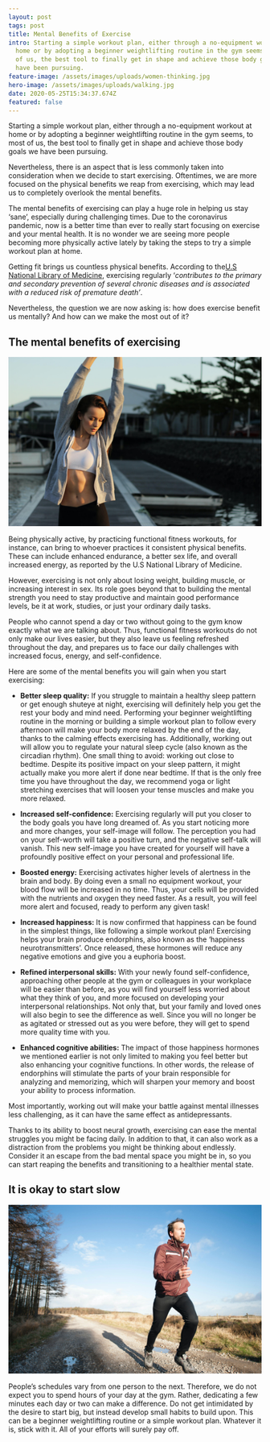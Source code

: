 ```yaml
---
layout: post
tags: post
title: Mental Benefits of Exercise
intro: Starting a simple workout plan, either through a no-equipment workout at
  home or by adopting a beginner weightlifting routine in the gym seems, to most
  of us, the best tool to finally get in shape and achieve those body goals we
  have been pursuing.
feature-image: /assets/images/uploads/women-thinking.jpg
hero-image: /assets/images/uploads/walking.jpg
date: 2020-05-25T15:34:37.674Z
featured: false
---
```

Starting a simple workout plan, either through a no-equipment workout at home or by adopting a beginner weightlifting routine in the gym seems, to most of us, the best tool to finally get in shape and achieve those body goals we have been pursuing.

Nevertheless, there is an aspect that is less commonly taken into consideration when we decide to start exercising. Oftentimes, we are more focused on the physical benefits we reap from exercising, which may lead us to completely overlook the mental benefits.

The mental benefits of exercising can play a huge role in helping us stay ‘sane’, especially during challenging times. Due to the coronavirus pandemic, now is a better time than ever to really start focusing on exercise and your mental health. It is no wonder we are seeing more people becoming more physically active lately by taking the steps to try a simple workout plan at home.

Getting fit brings us countless physical benefits. According to the[U.S National Library of Medicine](https://www.ncbi.nlm.nih.gov/pmc/articles/PMC1402378/), exercising regularly ‘*contributes to the primary and secondary prevention of several chronic diseases and is associated with a reduced risk of premature death’*.

Nevertheless, the question we are now asking is: how does exercise benefit us mentally? And how can we make the most out of it?

## **The mental benefits of exercising**

![simple workout stretch](/assets/images/uploads/women-stretching.jpg)

Being physically active, by practicing functional fitness workouts, for instance, can bring to whoever practices it consistent physical benefits. These can include enhanced endurance, a better sex life, and overall increased energy, as reported by the U.S National Library of Medicine.

However, exercising is not only about losing weight, building muscle, or increasing interest in sex. Its role goes beyond that to building the mental strength you need to stay productive and maintain good performance levels, be it at work, studies, or just your ordinary daily tasks.

People who cannot spend a day or two without going to the gym know exactly what we are talking about. Thus, functional fitness workouts do not only make our lives easier, but they also leave us feeling refreshed throughout the day, and prepares us to face our daily challenges with increased focus, energy, and self-confidence.

Here are some of the mental benefits you will gain when you start exercising:

* **Better sleep quality:** If you struggle to maintain a healthy sleep pattern or get enough shuteye at night, exercising will definitely help you get the rest your body and mind need. Performing your beginner weightlifting routine in the morning or building a simple workout plan to follow every afternoon will make your body more relaxed by the end of the day, thanks to the calming effects exercising has. Additionally, working out will allow you to regulate your natural sleep cycle (also known as the circadian rhythm). One small thing to avoid: working out close to bedtime. Despite its positive impact on your sleep pattern, it might actually make you more alert if done near bedtime. If that is the only free time you have throughout the day, we recommend yoga or light stretching exercises that will loosen your tense muscles and make you more relaxed. 


* **Increased self-confidence:** Exercising regularly will put you closer to the body goals you have long dreamed of. As you start noticing more and more changes, your self-image will follow. The perception you had on your self-worth will take a positive turn, and the negative self-talk will vanish. This new self-image you have created for yourself will have a profoundly positive effect on your personal and professional life. 


* **Boosted energy:** Exercising activates higher levels of alertness in the brain and body. By doing even a small no equipment workout, your blood flow will be increased in no time. Thus, your cells will be provided with the nutrients and oxygen they need faster. As a result, you will feel more alert and focused, ready to perform any given task!


* **Increased happiness:** It is now confirmed that happiness can be found in the simplest things, like following a simple workout plan! Exercising helps your brain produce endorphins, also known as the ‘happiness neurotransmitters’. Once released, these hormones will reduce any negative emotions and give you a euphoria boost. 


* **Refined interpersonal skills:** With your newly found self-confidence, approaching other people at the gym or colleagues in your workplace will be easier than before, as you will find yourself less worried about what they think of you, and more focused on developing your interpersonal relationships. Not only that, but your family and loved ones will also begin to see the difference as well. Since you will no longer be as agitated or stressed out as you were before, they will get to spend more quality time with you. 


* **Enhanced cognitive abilities:** The impact of those happiness hormones we mentioned earlier is not only limited to making you feel better but also enhancing your cognitive functions. In other words, the release of endorphins will stimulate the parts of your brain responsible for analyzing and memorizing, which will sharpen your memory and boost your ability to process information. 

Most importantly, working out will make your battle against mental illnesses less challenging, as it can have the same effect as antidepressants.

Thanks to its ability to boost neural growth, exercising can ease the mental struggles you might be facing daily. In addition to that, it can also work as a distraction from the problems you might be thinking about endlessly. Consider it an escape from the bad mental space you might be in, so you can start reaping the benefits and transitioning to a healthier mental state.

## **It is okay to start slow**

![jogging no equipment workout](/assets/images/uploads/man-running.jpg)

People’s schedules vary from one person to the next. Therefore, we do not expect you to spend hours of your day at the gym. Rather, dedicating a few minutes each day or two can make a difference. Do not get intimidated by the desire to start big, but instead develop small habits to build upon. This can be a beginner weightlifting routine or a simple workout plan. Whatever it is, stick with it. All of your efforts will surely pay off.
